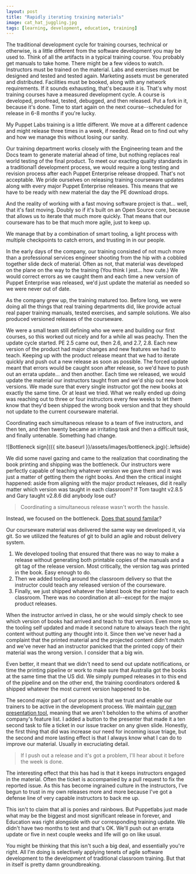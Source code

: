 ```yaml
---
layout: post
title: "Rapidly iterating training materials"
image: cat_hat_juggling.jpg
tags: [learning, development, education, training]
---
```

The traditional development cycle for training courses, technical or otherwise,
is a little different from the software development you may be used to. Think of
all the artifacts in a typical training course. You probably get manuals to take
home. There might be a few videos to watch. Instructors must be trained on the
material. Labs and exercises must be designed and tested and tested again.
Marketing assets must be generated and distributed. Facilities must be booked,
along with any network requirements. If it sounds exhausting, that's because it
is. That's why most training courses have a measured development cycle. A course
is developed, proofread, tested, debugged, and then released. Put a fork in it,
because it's done. Time to start again on the next course--scheduled for release
in 6-8 months if you're lucky.

My Puppet Labs training is a little different. We move at a different cadence
and might release three times in a week, if needed. Read on to find out why and
how we manage this without losing our sanity.

Our training department works closely with the Engineering team and the Docs
team to generate material ahead of time, but nothing replaces real world testing
of the final product. To meet our exacting quality standards in a traditional1
development process, we would require a long testing and revision process after
each Puppet Enterprise release dropped. That's not acceptable. We pride
ourselves on releasing training courseware updates along with every major Puppet
Enterprise releases. This means that we have to be ready with new material the
day the PE download drops.

And the reality of working with a fast moving software project is that... well,
that it's fast moving. Doubly so if it's built on an Open Source core, because
that allows us to iterate that much more quickly. That means that our courseware
has to be that much more agile, just to keep up.

We manage that by a combination of smart tooling, a light process with multiple
checkpoints to catch errors, and trusting in in our people.

In the early days of the company, our training consisted of not much more than a
professional services engineer shooting from the hip with a cobbled together
slide deck of material. Often as not, that material was developed on the plane
on the way to the training (You think I jest... how cute.) We would correct
errors as we caught them and each time a new version of Puppet Enterprise was
released, we'd just update the material as needed so we were never out of date.

As the company grew up, the training matured too. Before long, we were doing all
the things that real training departments did, like provide actual real paper
training manuals, tested exercises, and sample solutions. We also produced
versioned releases of the courseware.

We were a small team still defining who we were and building our first courses,
so this worked out nicely and for a while all was peachy. Then the update cycle
started. PE 2.5 came out, then 2.6, and 2.7, 2.8. Each new version of the
product had major changes and new features we had to teach. Keeping up with the
product release meant that we had to iterate quickly and push out a new release
as soon as possible. The forced update meant that errors would be caught soon
after release, so we'd have to push out an errata update... and then another.
Each time we released, we would update the material our instructors taught from
and we'd ship out new book versions. We made sure that every single instructor
got the new books at exactly the same time. Or at least we tried. What we really
ended up doing was reaching out to three or four instructors every few weeks to
let them know that they'd been shipped the wrong book version and that they
should not update to the current courseware material.

Coordinating each simultaneous release to a team of five instructors, and then
ten, and then twenty became an irritating task and then a difficult task, and
finally untenable. Something had change.

![Bottleneck sign]({{ site.baseurl }}/assets/images/bottleneck.jpg){:.leftside}

We did some navel gazing and came to the realization that coordinating the book
printing and shipping was the bottleneck. Our instructors were perfectly capable
of teaching whatever version we gave them and it was just a matter of getting
them the right books. And then the critical insight happened: aside from
aligning with the major product releases, did it really matter which version was
taught in each classroom? If Tom taught v2.8.5 and Gary taught v2.8.6 did
anybody lose out?

> Coordinating a simultaneous release wasn't worth the hassle.

Instead, we focused on the bottleneck. [Does that sound familar](http://itrevolution.com/books/phoenix-project-devops-book/)?

Our courseware material was delivered the same way we developed it, via git. So
we utilized the features of git to build an agile and robust delivery system.

1. We developed tooling that ensured that there was no way to make a release
   without generating both printable copies of the manuals and a git tag of the
   release version. Most critically, the version tag was printed in the book. Easy
   enough to do.
1. Then we added tooling around the classroom delivery so that the instructor could
   teach any released version of the courseware.
1. Finally, we just shipped whatever the latest book the printer had to each
   classroom. There was no coordination at all--except for the major product
   releases.

When the instructor arrived in class, he or she would simply check to see which
version of books had arrived and teach to that version. Even more so, the
tooling self updated and made it second nature to always teach the right content
without putting any thought into it. Since then we've never had a complaint that
the printed material and the projected content didn't match and we've never had
an instructor panicked that the printed copy of their material was the wrong
version. I consider that a big win.

Even better, it meant that we didn't need to send out update notifications, or
time the printing pipeline or work to make sure that Australia got the books at
the same time that the US did. We simply pumped releases in to this end of the
pipeline and on the other end, the training coordinators ordered & shipped
whatever the most current version happened to be.

The second major part of our process is that we trust and enable our trainers to
be active in the development process. We maintain [our own presentation tool](http://puppetlabs.github.io/showoff),
meaning that we aren't beholden to the whims of another company's feature list.
I added a button to the presenter that made it a ten second task to file a
ticket in our issue tracker on any given slide. Honestly, the first thing that
did was increase our need for incoming issue triage, but the second and more
lasting effect is that I always know what I can do to improve our material.
Usually in excruciating detail.

> If I push out a release and it's got a problem, I'll hear about it before the week is done.

The interesting effect that this has had is that it keeps instructors engaged in
the material. Often the ticket is accompanied by a pull request to fix the
reported issue. As this has become ingrained culture in the instructors, I've
begun to trust in my own releases more and more because I've got a defense line
of very capable instructors to back me up.

This isn't to claim that all is ponies and rainbows. But Puppetlabs just made
what may be the biggest and most significant release in forever, and Education
was right alongside with our corresponding training update. We didn't have two
months to test and that's OK. We'll push out an errata update or five in next
couple weeks and life will go on like usual.

You might be thinking that this isn't such a big deal, and essentially you're
right. All I'm doing is selectively applying tenets of agile software
development to the development of traditional classroom training. But that in
itself is pretty damn groundbreaking.
